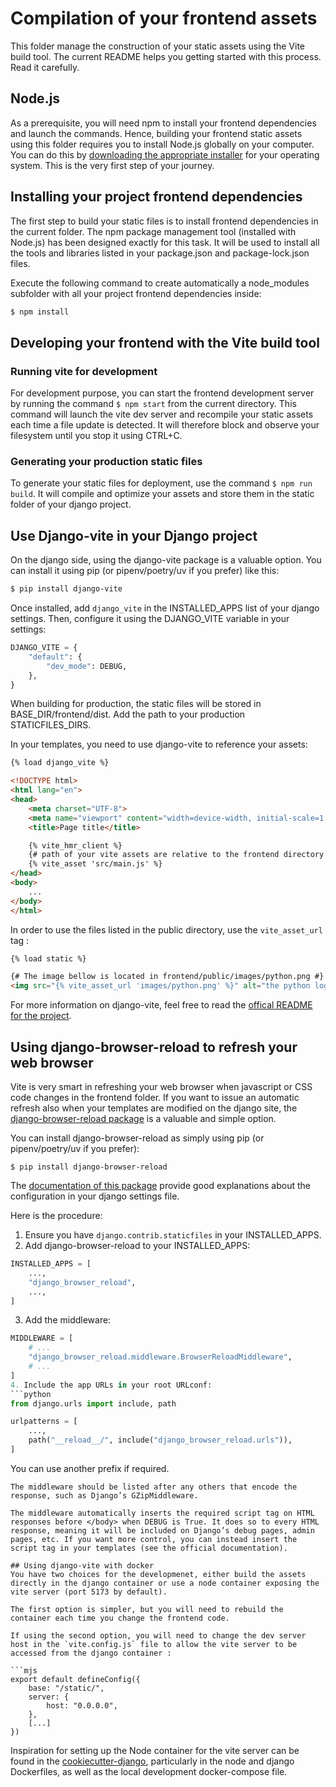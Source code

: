 # Compilation of your frontend assets

This folder manage the construction of your static assets using the Vite build tool. The current README helps you getting started with this process. Read it carefully.

## Node.js

As a prerequisite, you will need npm to install your frontend dependencies and launch the commands. Hence, building your frontend static assets using this folder requires you to install Node.js globally on your computer. You can do this by [downloading the appropriate installer](https://nodejs.org/en/download/current) for your operating system. This is the very first step of your journey.

## Installing your project frontend dependencies

The first step to build your static files is to install frontend dependencies in the current folder. The npm package management tool (installed with Node.js) has been designed exactly for this task. It will be used to install all the tools and libraries listed in your package.json and package-lock.json files. 

Execute the following command to create automatically a node_modules subfolder with all your project frontend dependencies inside:

```bash
$ npm install
```

## Developing your frontend with the Vite build tool

### Running vite for development

For development purpose, you can start the frontend development server by running the command `$ npm start` from the current directory. This command will launch the vite dev server and recompile your static assets each time a file update is detected. It will therefore block and observe your filesystem until you stop it using CTRL+C.

### Generating your production static files

To generate your static files for deployment, use the command `$ npm run build`. It will compile and optimize your assets and store them in the static folder of your django project.

## Use Django-vite in your Django project

On the django side, using the django-vite package is a valuable option. You can install it using pip (or pipenv/poetry/uv if you prefer) like this:

```bash
$ pip install django-vite
```

Once installed, add `django_vite` in the INSTALLED_APPS list of your django settings. Then, configure it using the
DJANGO_VITE variable in your settings:

```python
DJANGO_VITE = {
    "default": {
        "dev_mode": DEBUG,
    },
}
```

When building for production, the static files will be stored in BASE_DIR/frontend/dist. Add the path to your production STATICFILES_DIRS.


In your templates, you need to use django-vite to reference your assets:

```html
{% load django_vite %}

<!DOCTYPE html>
<html lang="en">
<head>
    <meta charset="UTF-8">
    <meta name="viewport" content="width=device-width, initial-scale=1.0">
    <title>Page title</title>

    {% vite_hmr_client %}
    {# path of your vite assets are relative to the frontend directory #}
    {% vite_asset 'src/main.js' %}
</head>
<body>
    ...
</body>
</html>
```

In order to use the files listed in the public directory, use the `vite_asset_url` tag :

```html
{% load static %}

{# The image bellow is located in frontend/public/images/python.png #}
<img src="{% vite_asset_url 'images/python.png' %}" alt="the python logo" />
```

For more information on django-vite, feel free to read the [offical README for the project](https://github.com/MrBin99/django-vite/blob/3.1.0/README.md).

## Using django-browser-reload to refresh your web browser

Vite is very smart in refreshing your web browser when javascript or CSS code changes in the frontend folder. If you want to issue an automatic refresh also when your templates are modified on the django site, the [django-browser-reload package](https://github.com/adamchainz/django-browser-reload) is a valuable and simple option.

You can install django-browser-reload as simply using pip (or pipenv/poetry/uv if you prefer):

```
$ pip install django-browser-reload
```

The [documentation of this package](https://github.com/adamchainz/django-browser-reload/blob/main/README.rst) provide good explanations about the configuration in your django settings file.

Here is the procedure:

1. Ensure you have `django.contrib.staticfiles` in your INSTALLED_APPS.
2. Add django-browser-reload to your INSTALLED_APPS: 
```python
INSTALLED_APPS = [
    ...,
    "django_browser_reload",
    ...,
]
```
3. Add the middleware:
```python
MIDDLEWARE = [
    # ...
    "django_browser_reload.middleware.BrowserReloadMiddleware",
    # ...
]
4. Include the app URLs in your root URLconf:
```python
from django.urls import include, path

urlpatterns = [
    ...,
    path("__reload__/", include("django_browser_reload.urls")),
]
```
You can use another prefix if required.

```
The middleware should be listed after any others that encode the response, such as Django’s GZipMiddleware.

The middleware automatically inserts the required script tag on HTML responses before </body> when DEBUG is True. It does so to every HTML response, meaning it will be included on Django’s debug pages, admin pages, etc. If you want more control, you can instead insert the script tag in your templates (see the official documentation).

## Using django-vite with docker
You have two choices for the developmenet, either build the assets directly in the django container or use a node container exposing the vite server (port 5173 by default). 

The first option is simpler, but you will need to rebuild the container each time you change the frontend code.

If using the second option, you will need to change the dev server host in the `vite.config.js` file to allow the vite server to be accessed from the django container :

```mjs
export default defineConfig({
    base: "/static/",
    server: {
        host: "0.0.0.0",
    },
    [...]
})
```
Inspiration for setting up the Node container for the vite server can be found in the [cookiecutter-django](https://github.com/cookiecutter/cookiecutter-django), particularly in the node and django Dockerfiles, as well as the local development docker-compose file.
